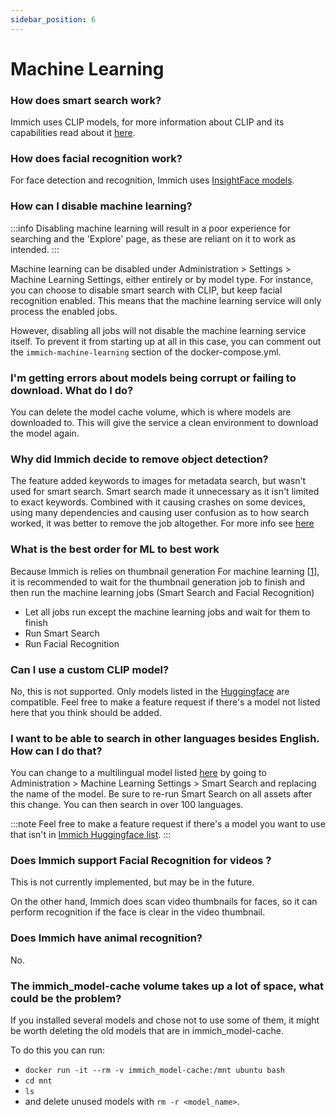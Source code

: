 ```yaml
---
sidebar_position: 6
---
```

# Machine Learning

### How does smart search work?

Immich uses CLIP models, for more information about CLIP and its capabilities read about it [here](https://openai.com/research/clip).

### How does facial recognition work?

For face detection and recognition, Immich uses [InsightFace models](https://github.com/deepinsight/insightface/tree/master/model_zoo).

### How can I disable machine learning?

:::info
Disabling machine learning will result in a poor experience for searching and the 'Explore' page, as these are reliant on it to work as intended.
:::

Machine learning can be disabled under Administration > Settings > Machine Learning Settings, either entirely or by model type. For instance, you can choose to disable smart search with CLIP, but keep facial recognition enabled. This means that the machine learning service will only process the enabled jobs.

However, disabling all jobs will not disable the machine learning service itself. To prevent it from starting up at all in this case, you can comment out the `immich-machine-learning` section of the docker-compose.yml.

### I'm getting errors about models being corrupt or failing to download. What do I do?

You can delete the model cache volume, which is where models are downloaded to. This will give the service a clean environment to download the model again.

### Why did Immich decide to remove object detection?

The feature added keywords to images for metadata search, but wasn't used for smart search. Smart search made it unnecessary as it isn't limited to exact keywords. Combined with it causing crashes on some devices, using many dependencies and causing user confusion as to how search worked, it was better to remove the job altogether.
For more info see [here](https://github.com/immich-app/immich/pull/5903)

### What is the best order for ML to best work

Because Immich is relies on thumbnail generation
For machine learning [[1](/docs/developer/architecture#:~:text=For%20example%2C%20Smart%20Search%20and%20Facial%20Recognition%20relies%20on%20thumbnail%20generation)], it is recommended to wait for the thumbnail generation job to finish and then run the machine learning jobs (Smart Search and Facial Recognition)

* Let all jobs run except the machine learning jobs and wait for them to finish
* Run Smart Search
* Run Facial Recognition

### Can I use a custom CLIP model?

No, this is not supported. Only models listed in the [Huggingface](https://huggingface.co/immich-app) are compatible. Feel free to make a feature request if there's a model not listed here that you think should be added.

### I want to be able to search in other languages besides English. How can I do that?

You can change to a multilingual model listed [here](https://huggingface.co/collections/immich-app/multilingual-clip-654eb08c2382f591eeb8c2a7) by going to Administration > Machine Learning Settings > Smart Search and replacing the name of the model. Be sure to re-run Smart Search on all assets after this change. You can then search in over 100 languages.

:::note
Feel free to make a feature request if there's a model you want to use that isn't in [Immich Huggingface list](https://huggingface.co/immich-app).
:::

### Does Immich support Facial Recognition for videos ?

This is not currently implemented, but may be in the future.

On the other hand, Immich does scan video thumbnails for faces, so it can perform recognition if the face is clear in the video thumbnail.

### Does Immich have animal recognition?

No.

### The immich_model-cache volume takes up a lot of space, what could be the problem?

If you installed several models and chose not to use some of them, it might be worth deleting the old models that are in immich_model-cache.

To do this you can run:

- `docker run -it --rm -v immich_model-cache:/mnt ubuntu bash`
- `cd mnt`
- `ls`
- and delete unused models with `rm -r <model_name>`.

